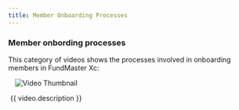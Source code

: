 ```yaml
---
title: Member Onboarding Processes
---
```


### Member onbording processes

This category of videos shows the processes involved in onboarding  members in FundMaster Xc:

<div class="videos-grid">
  <div v-for="video in videos" :key="video.id" class="video-item">
    <a @click="openModal(video)">
      <img :src="video.thumbnail" alt="Video Thumbnail">
    </a>
    <p>{{ video.description }}</p>
  </div>
</div>

<template>
  <div class="video-modal" v-if="currentVideo">
    <div class="video-modal-overlay" @click="closeModal">
      <div class="video-modal-frame">
        <iframe :src="currentVideo.videoUrl" frameborder="0" allowfullscreen></iframe>
      </div>
      <button class="close-modal">Close</button>
    </div>
  </div>
</template>

<script>
export default {
  data() {
    return {
      videos: [
   {
          id: 1,
          thumbnail: "https://img.youtube.com/vi/Gd35pDk4M-Q/hqdefault.jpg",
          videoUrl: "https://www.youtube.com/embed/Gd35pDk4M-Q",
          description: "Part 1: Single member upload process"
        },
        {
          id: 2,
          thumbnail: "https://img.youtube.com/vi/FSxAP01P-P0/hqdefault.jpg",
          videoUrl: "https://www.youtube.com/embed/FSxAP01P-P0",
          description: "Part 2: Single member authorization process"
        },
        {
          id: 3,
          thumbnail: "https://img.youtube.com/vi/kNr0FsEo4EA/hqdefault.jpg",
          videoUrl: "https://www.youtube.com/embed/kNr0FsEo4EA",
          description: "Part 1: Batch members upload process"
        },
        {
          id: 4,
          thumbnail: "https://img.youtube.com/vi/McTUOqDArQc/hqdefault.jpg",
          videoUrl: "https://www.youtube.com/embed/McTUOqDArQc",
          description: "Part 2: Batch members authorization process"
        },
     
        // Add more videos here...
      ],
      currentVideo: null
    };
  },
  methods: {
    openModal(video) {
      this.currentVideo = video;
    },
    closeModal() {
      this.currentVideo = null;
    }
  }
};
</script>

<style>
.videos-grid {
  display: grid;
  grid-template-columns: repeat(3, 1fr);
  grid-gap: 20px;
}

.video-item {
  text-align: center;
  cursor: pointer;
}

.video-item img {
  max-width: 100%;
}

.video-modal-overlay {
  position: fixed;
  top: 0;
  left: 0;
  width: 100%;
  height: 100%;
  background-color: rgba(0, 0, 0, 0.7);
  display: flex;
  justify-content: center;
  align-items: center;
  z-index: 9999;
  backdrop-filter: blur(5px);
}

.video-modal-frame {
  position: relative;
  width: 90%;
  padding-bottom: 56.25%;
  height: 0;
}

.video-modal-frame iframe {
  position: absolute;
  width: 100%;
  height: 90%;
}

.close-modal {
  position: absolute;
  top: 15px;
  right: 15px;
  background-color: transparent;
  border: none;
  color: #fff;
  font-size: 18px;
  cursor: pointer;
}
</style>
